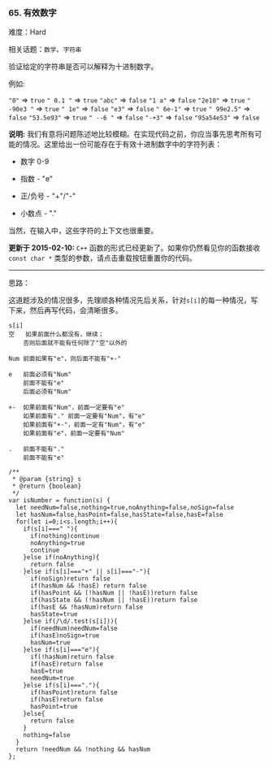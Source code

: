 ### 65. 有效数字

难度：Hard

相关话题：`数学`、`字符串`

验证给定的字符串是否可以解释为十进制数字。



例如:



 `"0"` => `true` 
 `" 0.1 "` => `true` 
 `"abc"` => `false` 
 `"1 a"` => `false` 
 `"2e10"` => `true` 
 `" -90e3 "` => `true` 
 `" 1e"` => `false` 
 `"e3"` => `false` 
 `" 6e-1"` => `true` 
 `" 99e2.5"` => `false` 
 `"53.5e93"` => `true` 
 `" --6 "` => `false` 
 `"-+3"` => `false` 
 `"95a54e53"` => `false` 



**说明:** 我们有意将问题陈述地比较模糊。在实现代码之前，你应当事先思考所有可能的情况。这里给出一份可能存在于有效十进制数字中的字符列表：




* 数字 0-9

* 指数 - "e"

* 正/负号 - "+"/"-"

* 小数点 - "."





当然，在输入中，这些字符的上下文也很重要。



**更新于 2015-02-10:** 
 `C++` 函数的形式已经更新了。如果你仍然看见你的函数接收 `const char *`  类型的参数，请点击重载按钮重置你的代码。




-----

思路：

这道题涉及的情况很多，先理顺各种情况先后关系，针对`s[i]`的每一种情况，写下来，然后再写代码，会清晰很多。

```
s[i]
空	如果前面什么都没有，继续；
	否则后面就不能有任何除了"空"以外的

Num	前面如果有"e"，则后面不能有"+-"
	
e	前面必须有"Num"
	前面不能有"e"
	后面必须有"Num"
	
+-	如果前面有"Num"，前面一定要有"e"
	如果前面有"." 前面一定要有"Num"，有"e"
	如果前面有"+-"，前面一定有"Num"，有"e"
	如果前面有"e"，前面一定要有"Num"
	
.	前面不能有"."
	前面不能有"e"
```

```
/**
 * @param {string} s
 * @return {boolean}
 */
var isNumber = function(s) {
  let needNum=false,nothing=true,noAnything=false,noSign=false
  let hasNum=false,hasPoint=false,hasState=false,hasE=false
  for(let i=0;i<s.length;i++){
    if(s[i]===" "){
      if(nothing)continue
      noAnything=true
      continue
    }else if(noAnything){
      return false
    }else if(s[i]==="+" || s[i]==="-"){
      if(noSign)return false
      if(hasNum && !hasE) return false
      if(hasPoint && (!hasNum || !hasE))return false
      if(hasState && (!hasNum || !hasE))return false
      if(hasE && !hasNum)return false
      hasState=true
    }else if(/\d/.test(s[i])){
      if(needNum)needNum=false
      if(hasE)noSign=true
      hasNum=true
    }else if(s[i]==="e"){
      if(!hasNum)return false
      if(hasE)return false
      hasE=true
      needNum=true
    }else if(s[i]==="."){
      if(hasPoint)return false
      if(hasE)return false
      hasPoint=true
    }else{
      return false
    }
    nothing=false
  }
  return !needNum && !nothing && hasNum
};
```

